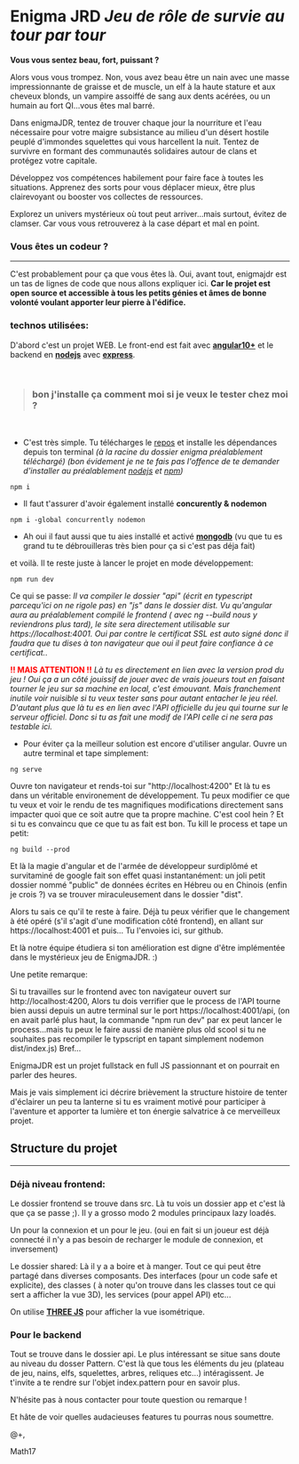 # Enigma JRD _Jeu de rôle de survie au tour par tour_

**Vous vous sentez beau, fort, puissant ?**

Alors vous vous trompez. Non, vous avez beau être un nain avec une masse impressionnante de graisse et de muscle, un elf à la haute stature et aux cheveux blonds, un vampire assoiffé de sang aux dents acérées, ou un humain au fort QI...vous êtes mal barré.

Dans enigmaJDR, tentez de trouver chaque jour la nourriture et l'eau nécessaire pour votre maigre subsistance au milieu d'un désert hostile peuplé d'immondes squelettes qui vous harcellent la nuit.
Tentez de survivre en formant des communautés solidaires autour de clans et protégez votre capitale.

Développez vos compétences habilement pour faire face à toutes les situations.
Apprenez des sorts pour vous déplacer mieux, être plus clairevoyant ou booster vos collectes de ressources.

Explorez un univers mystérieux où tout peut arriver...mais surtout, évitez de clamser.
Car vous vous retrouverez à la case départ et mal en point.


### Vous êtes un codeur ?
-----------------

C'est probablement pour ça que vous êtes là.
Oui, avant tout, enigmajdr est un tas de lignes de code que nous allons expliquer ici.
**Car le projet est open source et accessible à tous les petits génies et âmes de bonne volonté voulant apporter leur pierre à l'édifice.**

### technos utilisées:

D'abord c'est un projet WEB.
Le front-end est fait avec **[angular10+](https://angular.io/)** et le backend en **[nodejs](https://nodejs.org/en/)** avec **[express](https://expressjs.com/fr/)**.

<br>

> ### bon j'installe ça comment moi si je veux le tester chez moi ?
<br>

* C'est très simple. Tu télécharges le [repos](https://github.com/Math1987/enigma.git) et installe les dépendances depuis ton terminal _(à la racine du dossier enigma préalablement téléchargé)
(bon évidement je ne te fais pas l'offence de te demander d'installer au préalablement [nodejs](https://nodejs.org/en/) et [npm](https://www.npmjs.com/get-npm))_


```npm i```


* Il faut t'assurer d'avoir également installé **concurently & nodemon** 

```npm i -global concurrently nodemon```

* Ah oui il faut aussi que tu aies installé et activé **[mongodb](https://www.mongodb.com)**
(vu que tu es grand tu te débrouilleras très bien pour ça si c'est pas déja fait)

et voilà.
Il te reste juste à lancer le projet en mode développement: 

```npm run dev```

Ce qui se passe: 
_Il va compiler le dossier "api" (écrit en typescript parcequ'ici on ne rigole pas) en "js" dans le dossier dist.
Vu qu'angular aura au préalablement compilé le frontend ( avec ng --build nous y reviendrons plus tard), le site sera directement utilisable sur https://localhost:4001.
Oui par contre le certificat SSL est auto signé donc il faudra que tu dises à ton navigateur que oui il peut faire confiance à ce certificat.._

**<span style="color:red">!! MAIS ATTENTION !!</span>**
_Là tu es directement en lien avec la version prod du jeu !
Oui ça a un côté jouissif de jouer avec de vrais joueurs tout en faisant tourner le jeu sur sa machine en local, c'est émouvant.
Mais franchement inutile voir nuisible si tu veux tester sans pour autant entacher le jeu réel. D'autant plus que là tu es en lien avec l'API officielle du jeu qui tourne sur le serveur officiel. Donc si tu as fait une modif de l'API celle ci ne sera pas testable ici._

* Pour éviter ça la meilleur solution est encore d'utiliser angular.
Ouvre un autre terminal et tape simplement:

```ng serve```

Ouvre ton navigateur et rends-toi sur "http://localhost:4200"
Et là tu es dans un véritable environement de développement.
Tu peux modifier ce que tu veux et voir le rendu de tes magnifiques modifications directement sans impacter quoi que ce soit autre que ta propre machine.
C'est cool hein ?
Et si tu es convaincu que ce que tu as fait est bon.
Tu kill le process et tape un petit:

```ng build --prod```

Et là la magie d'angular et de l'armée de développeur surdiplômé et survitaminé de google fait son effet quasi instantanément: un joli petit dossier nommé "public" de données écrites en Hébreu ou en Chinois (enfin je crois ?) va se trouver miraculeusement dans le dossier "dist".

Alors tu sais ce qu'il te reste à faire.
Déjà tu peux vérifier que le changement à été opéré (s'il s'agit d'une modification côté frontend), en allant sur https://localhost:4001 et puis...
Tu l'envoies ici, sur github.

Et là notre équipe étudiera si ton amélioration est digne d'être implémentée dans le mystérieux jeu de EnigmaJDR. :)


Une petite remarque: 

Si tu travailles sur le frontend avec ton navigateur ouvert sur http://localhost:4200, 
Alors tu dois verrifier que le process de l'API tourne bien aussi depuis un autre terminal sur le port https://localhost:4001/api,
(on en avait parlé plus haut, la commande "npm run dev" par ex peut lancer le process...mais tu peux le faire aussi de manière plus old scool si tu ne souhaites pas recompiler le typscript en tapant simplement nodemon dist/index.js)
Bref...

EnigmaJDR est un projet fullstack en full JS passionnant et on pourrait en parler des heures.

Mais je vais simplement ici décrire brièvement la structure histoire de tenter d'éclairer un peu ta lanterne si tu es vraiment motivé pour participer à l'aventure et apporter ta lumière et ton énergie salvatrice à ce merveilleux projet. 

## Structure du projet
-----------------

### Déjà niveau **frontend**: 

Le dossier frontend se trouve dans src.
Là tu vois un dossier app et c'est là que ça se passe ;).
Il y a grosso modo 2 modules principaux lazy loadés.

Un pour la connexion et un pour le jeu.
(oui en fait si un joueur est déjà connecté il n'y a pas besoin de recharger le module de connexion, et inversement)

Le dossier shared:
Là il y a a boire et à manger.
Tout ce qui peut être partagé dans diverses composants. 
Des interfaces (pour un code safe et explicite), des classes ( à noter qu'on trouve dans les classes tout ce qui sert a afficher la vue 3D), les services (pour appel API) etc...

On utilise **[THREE JS](https://threejs.org/)** pour afficher la vue isométrique.

### Pour le **backend**
 
Tout se trouve dans le dossier api.
Le plus intéressant se situe sans doute au niveau du dosser Pattern.
C'est là que tous les éléments du jeu (plateau de jeu, nains, elfs, squelettes, arbres, reliques etc...) intéragissent. Je t'invite a te rendre sur l'objet index.pattern pour en savoir plus.

N'hésite pas à nous contacter pour toute question ou remarque !

Et hâte de voir quelles audacieuses features tu pourras nous soumettre.

@+, 

Math17
